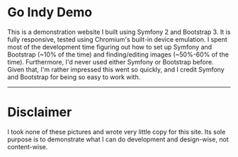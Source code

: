 # Go Indy Demo

This is a demonstration website I built using Symfony 2 and Bootstrap 3.  It is
fully responsive, tested using Chromium's built-in device emulation.  I spent
most of the development time figuring out how to set up Symfony and Bootstrap
(~10% of the time) and finding/editing images (~50%-60% of the time).
Furthermore, I'd never used either Symfony or Bootstrap before.  Given that,
I'm rather impressed this went so quickly, and I credit Symfony and Bootstrap
for being so easy to work with.

---

# Disclaimer

I took none of these pictures and wrote very little copy for this site.  Its
sole purpose is to demonstrate what I can do development and design-wise, not
content-wise.

